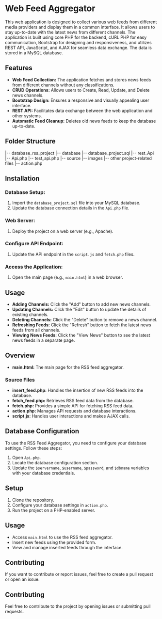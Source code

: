 # Web Feed Aggregator

This web application is designed to collect various web feeds from different media providers and display them in a common interface. It allows users to stay up-to-date with the latest news from different channels. The application is built using core PHP for the backend, cURL PHP for easy communication, Bootstrap for designing and responsiveness, and utilizes REST API, JavaScript, and AJAX for seamless data exchange. The data is stored in a MySQL database.

## Features

- **Web Feed Collection:** The application fetches and stores news feeds from different channels without any classifications.
- **CRUD Operations:** Allows users to Create, Read, Update, and Delete news channels.
- **Bootstrap Design:** Ensures a responsive and visually appealing user interface.
- **REST API:** Facilitates data exchange between the web application and other systems.
- **Automatic Feed Cleanup:** Deletes old news feeds to keep the database up-to-date.

## Folder Structure

|-- database_rss_project
|-- database
|-- database_project.sql
|-- rest_Api
|-- Api.php
|-- test_api.php
|-- source
|-- images
|-- other project-related files
|-- action.php

## Installation

### Database Setup:

1. Import the `database_project.sql` file into your MySQL database.
2. Update the database connection details in the `Api.php` file.

### Web Server:

1. Deploy the project on a web server (e.g., Apache).

### Configure API Endpoint:

1. Update the API endpoint in the `script.js` and `fetch.php` files.

### Access the Application:

1. Open the main page (e.g., `main.html`) in a web browser.

## Usage

- **Adding Channels:** Click the "Add" button to add new news channels.
- **Updating Channels:** Click the "Edit" button to update the details of existing channels.
- **Deleting Channels:** Click the "Delete" button to remove a news channel.
- **Refreshing Feeds:** Click the "Refresh" button to fetch the latest news feeds from all channels.
- **Viewing News Feeds:** Click the "View News" button to see the latest news feeds in a separate page.

## Overview

- **main.html:** The main page for the RSS feed aggregator.

### Source Files

- **insert_feed.php:** Handles the insertion of new RSS feeds into the database.
- **fetch_feed.php:** Retrieves RSS feed data from the database.
- **fetch.php:** Provides a simple API for fetching RSS feed data.
- **action.php:** Manages API requests and database interactions.
- **script.js:** Handles user interactions and makes AJAX calls.

## Database Configuration

To use the RSS Feed Aggregator, you need to configure your database settings. Follow these steps:

1. Open `Api.php`.
2. Locate the database configuration section.
3. Update the `$servername`, `$username`, `$password`, and `$dbname` variables with your database credentials.

## Setup

1. Clone the repository.
2. Configure your database settings in `action.php`.
3. Run the project on a PHP-enabled server.

## Usage

- Access `main.html` to use the RSS feed aggregator.
- Insert new feeds using the provided form.
- View and manage inserted feeds through the interface.

## Contributing

If you want to contribute or report issues, feel free to create a pull request or open an issue.

## Contributing

Feel free to contribute to the project by opening issues or submitting pull requests.
